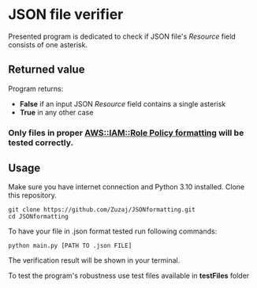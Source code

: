 # JSON file verifier

Presented program is dedicated to check if JSON file's  *Resource* field consists of one asterisk.

## Returned value
Program returns:
-  **False** if an input JSON *Resource* field contains a single asterisk
-  **True** in any other case


### Only files in proper [AWS::IAM::Role Policy formatting](https://docs.aws.amazon.com/AWSCloudFormation/latest/UserGuide/aws-properties-iam-role-policy.html) will be tested correctly. 



## Usage

Make sure you have internet connection and Python 3.10 installed. Clone this repository.

```
git clone https://github.com/Zuzaj/JSONformatting.git
cd JSONformatting
```

To have your file in .json format tested run following commands:

```
python main.py [PATH TO .json FILE]
```

The verification result will be shown in your terminal.

To test the program's robustness use test files available in **testFiles** folder
